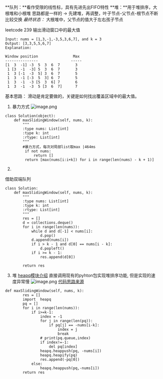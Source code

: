 **队列：**看作受限的线性标，具有先进先出FIFO特性 
**堆：**用于堆排序，大根堆和小根堆
思路都是一样的 -> 先建堆，再调整，叶子节点-父节点-根节点不断比较交换
*最终状态：* 大根堆中，父节点的值大于左右孩子节点


leetcode 239
输出滑动窗口中的最大值
```
Input: nums = [1,3,-1,-3,5,3,6,7], and k = 3
Output: [3,3,5,5,6,7] 
Explanation: 

Window position                Max
---------------               -----
[1  3  -1] -3  5  3  6  7       3
 1 [3  -1  -3] 5  3  6  7       3
 1  3 [-1  -3  5] 3  6  7       5
 1  3  -1 [-3  5  3] 6  7       5
 1  3  -1  -3 [5  3  6] 7       6
 1  3  -1  -3  5 [3  6  7]      7
```
基本思路：
滑动是肯定要做的，关键是如何找出覆盖区域中的最大值。

1. 暴力方式
![image.png](https://upload-images.jianshu.io/upload_images/5220317-f552247fe0850a6c.png?imageMogr2/auto-orient/strip%7CimageView2/2/w/1240)

```
class Solution(object):  
    def maxSlidingWindow(self, nums, k):
        """
        :type nums: List[int]
        :type k: int
        :rtype: List[int]
        """
        #暴力方式，每次对局部list取max |464ms
         if not nums: 
             return []    
         return [max(nums[i:i+k]) for i in range(len(nums) - k + 1)]
```

2. 
借助双端队列
```
class Solution:
    def maxSlidingWindow(self, nums, k):
        """
        :type nums: List[int]
        :type k: int
        :rtype: List[int]
        """
        res = []
        d = collections.deque()
        for i in range(len(nums)):
            while d and d[-1] < nums[i]:
                d.pop()
            d.append(nums[i])
            if i > k - 1 and d[0] == nums[i - k]:
                d.popleft()
            if i >= k - 1:
                res.append(d[0])
                
        return res
```
3. 堆
[heapq模块介绍](https://github.com/qiwsir/algorithm/blob/master/heapq.md)
直接调用现有的pyhton包实现堆排序功能, 但是实现的速度异常慢
![image.png](https://upload-images.jianshu.io/upload_images/5220317-beeda60d17301935.png?imageMogr2/auto-orient/strip%7CimageView2/2/w/1240)
[代码思路来源](https://blog.csdn.net/dpengwang/article/details/86350688)
```
def maxSlidingWindow(self, nums, k):
        res = []
        import  heapq
        pq = []
        for i in range(len(nums)):
            if i>=k-1:
                index = -1
                for j in range(len(pq)):
                    if pq[j] == -nums[i-k]:
                        index = j
                        break
                # print(pq.queue,index)
                if index!=-1:
                    del pq[index]
                heapq.heappush(pq, -nums[i])
                heapq.heapify(pq)
                res.append(-pq[0])
            else:
                heapq.heappush(pq,-nums[i])
        return res
```

